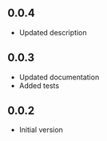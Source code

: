 ## 0.0.4
- Updated description

## 0.0.3
- Updated documentation
- Added tests

## 0.0.2

- Initial version
